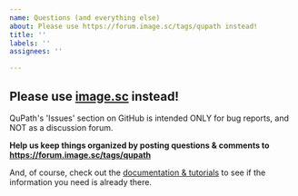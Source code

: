 ```yaml
---
name: Questions (and everything else)
about: Please use https://forum.image.sc/tags/qupath instead!
title: ''
labels: ''
assignees: ''

---
```


## Please use [image.sc](https://forum.image.sc/tags/qupath) instead!

QuPath's 'Issues' section on GitHub is intended ONLY for bug reports, and NOT as a discussion forum.

**Help us keep things organized by posting questions & comments to https://forum.image.sc/tags/qupath**

And, of course, check out the [documentation & tutorials](https://github.com/qupath/qupath/wiki/Getting-started) to see if the information you need is already there.
